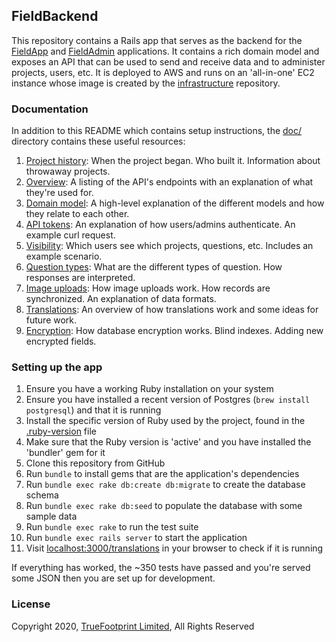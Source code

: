 ## FieldBackend

This repository contains a Rails app that serves as the backend for the
[FieldApp](https://github.com/truefootprint/field-app) and
[FieldAdmin](https://github.com/truefootprint/field-admin) applications. It
contains a rich domain model and exposes an API that can be used to send and
receive data and to administer projects, users, etc. It is deployed to AWS and
runs on an 'all-in-one' EC2 instance whose image is created by the
[infrastructure](https://github.com/truefootprint/infrastructure) repository.

### Documentation

In addition to this README which contains setup instructions, the [doc/](doc/)
directory contains these useful resources:

1. [Project history](doc/project_history.md): When the project began. Who built it. Information about throwaway projects.
2. [Overview](doc/overview.md): A listing of the API's endpoints with an explanation of what they're used for.
3. [Domain model](doc/domain_model.md): A high-level explanation of the different models and how they relate to each other.
4. [API tokens](doc/api_tokens.md): An explanation of how users/admins authenticate. An example curl request.
5. [Visibility](doc/visibility.md): Which users see which projects, questions, etc. Includes an example scenario.
6. [Question types](doc/question_types.md): What are the different types of question. How responses are interpreted.
7. [Image uploads](doc/image_uploads.md): How image uploads work. How records are synchronized. An explanation of data formats.
8. [Translations](doc/translations.md): An overview of how translations work and some ideas for future work.
9. [Encryption](doc/encryption.md): How database encryption works. Blind indexes. Adding new encrypted fields.

### Setting up the app

1. Ensure you have a working Ruby installation on your system
2. Ensure you have installed a recent version of Postgres (`brew install postgresql`) and that it is running
3. Install the specific version of Ruby used by the project, found in the [.ruby-version](.ruby-version) file
4. Make sure that the Ruby version is 'active' and you have installed the 'bundler' gem for it
5. Clone this repository from GitHub
6. Run `bundle` to install gems that are the application's dependencies
7. Run `bundle exec rake db:create db:migrate` to create the database schema
8. Run `bundle exec rake db:seed` to populate the database with some sample data
9. Run `bundle exec rake` to run the test suite
10. Run `bundle exec rails server` to start the application
11. Visit [localhost:3000/translations](http://localhost:3000/translations) in your browser to check if it is running

If everything has worked, the ~350 tests have passed and you're served some JSON then you are set up for development.

### License

Copyright 2020, [TrueFootprint Limited](https://www.truefootprint.com/), All Rights Reserved
